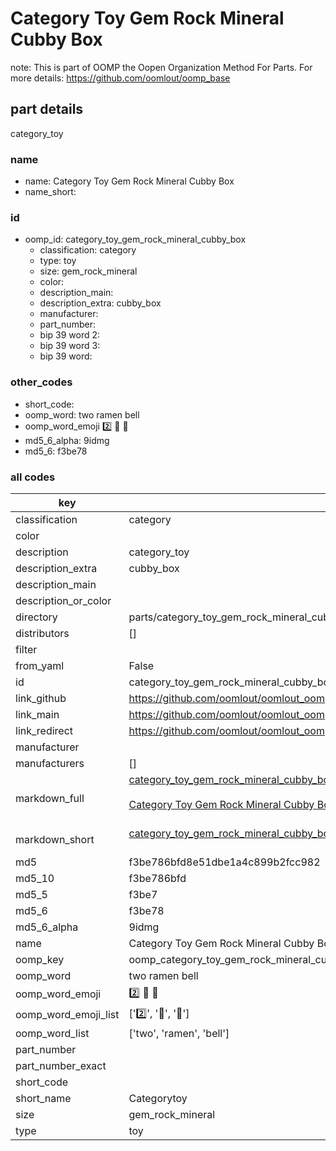 # Category Toy Gem Rock Mineral Cubby Box  

note: This is part of OOMP the Oopen Organization Method For Parts. For more details: https://github.com/oomlout/oomp_base

##  part details
  



category_toy



### name
* name: Category Toy Gem Rock Mineral Cubby Box
* name_short: 
### id
* oomp_id: category_toy_gem_rock_mineral_cubby_box
  * classification: category
  * type: toy
  * size: gem_rock_mineral
  * color: 
  * description_main: 
  * description_extra: cubby_box
  * manufacturer: 
  * part_number: 
  * bip 39 word 2: 
  * bip 39 word 3: 
  * bip 39 word: 

### other_codes
* short_code: 
* oomp_word: two ramen bell
* oomp_word_emoji :two: :ramen: :bell:
* md5_6_alpha: 9idmg
* md5_6: f3be78









### all codes 
| key | value |  
| --- | --- |  
| classification | category |  
| color |  |  
| description | category_toy |  
| description_extra | cubby_box |  
| description_main |  |  
| description_or_color |   |  
| directory | parts/category_toy_gem_rock_mineral_cubby_box |  
| distributors | [] |  
| filter |  |  
| from_yaml | False |  
| id | category_toy_gem_rock_mineral_cubby_box |  
| link_github | https://github.com/oomlout/oomlout_oomp_version_1_messy/tree/main/parts/category_toy_gem_rock_mineral_cubby_box |  
| link_main | https://github.com/oomlout/oomlout_oomp_version_1_messy/tree/main/parts/category_toy_gem_rock_mineral_cubby_box |  
| link_redirect | https://github.com/oomlout/oomlout_oomp_version_1_messy/tree/main/parts/category_toy_gem_rock_mineral_cubby_box |  
| manufacturer |  |  
| manufacturers | [] |  
| markdown_full | [category_toy_gem_rock_mineral_cubby_box](none)<br>[](none)<br>[Category Toy Gem Rock Mineral Cubby Box](none)<br><br> |  
| markdown_short | [category_toy_gem_rock_mineral_cubby_box](none)<br><br> |  
| md5 | f3be786bfd8e51dbe1a4c899b2fcc982 |  
| md5_10 | f3be786bfd |  
| md5_5 | f3be7 |  
| md5_6 | f3be78 |  
| md5_6_alpha | 9idmg |  
| name | Category Toy Gem Rock Mineral Cubby Box |  
| oomp_key | oomp_category_toy_gem_rock_mineral_cubby_box |  
| oomp_word | two ramen bell |  
| oomp_word_emoji | :two: :ramen: :bell: |  
| oomp_word_emoji_list | [':two:', ':ramen:', ':bell:'] |  
| oomp_word_list | ['two', 'ramen', 'bell'] |  
| part_number |  |  
| part_number_exact |  |  
| short_code |  |  
| short_name | Categorytoy |  
| size | gem_rock_mineral |  
| type | toy |  
